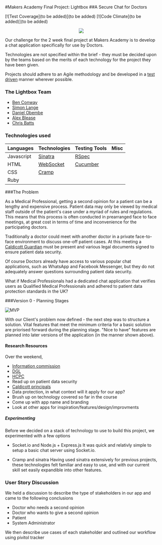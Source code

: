 #Makers Academy Final Project: Lightbox
##A Secure Chat for Doctors

[![Test Coverage](to be added)](to be added)
[![Code Climate](to be added)](to be added)

<p align="center"> <img src="http://www.gifss.com/profesiones/doctores/doctor-05.gif" /> </p>

Our challenge for the 2 week final project at Makers Academy is to develop a chat application specifically for use by Doctors.
   
Technologies are not specified within the brief - they must be decided upon by the teams based on the merits of each technology for the project they have been given.
   
Projects should adhere to an Agile methodology and be developed in a [test driven](http://agiledata.org/essays/tdd.html) manner wherever possible.
   
### The Lightbox Team

- [Ben Conway](https://github.com/Benc93)
- [Simon Lange](https://github.com/langesi)
- [Daniel Obembe](https://github.com/ayoobembe)
- [Alex Blease](https://github.com/ablease)
- [Chris Batts](https://github.com/chrisjbatts)

### Technologies used
   
| Languages | Technologies  | Testing Tools| Misc
| :---------------------------------------------- |:------------|:-----------|:----|
| Javascript|[Sinatra](http://www.sinatrarb.com/)                |[RSpec](http://rspec.info/)    |            |
| HTML      |[WebSocket](http://en.wikipedia.org/wiki/WebSocket) |[Cucumber](http://cukes.info/) |           |
| CSS       |[Cramp](https://github.com/lifo/cramp)              |             | 
| Ruby      |                                                    |             | 
    
   
###The Problem
    
As a Medical Professional, getting a second opinion for a patient can be a lengthy and expensive process. Patient data may only be viewed by medical staff outside of the patient's case under a myriad of rules and regulations. This means that this process is often conducted in prearranged face to face meetings, at great cost in terms of time and inconvenience for the participating doctors.
   
Traditionally a doctor could meet with another doctor in a private face-to-face environment to discuss one-off patient cases. At this meeting a [Caldicott Guardian](http://systems.hscic.gov.uk/data/ods/searchtools/caldicott/index_html) must be present and various legal documents signed to ensure patient data security.
   
Of course Doctors already have access to various popular chat applications, such as WhatsApp and Facebook Messenger, but they do not adequately answer questions surrounding patient data security. 
   
What if Medical Professionals had a dedicated chat application that verifies users as Qualified Medical Professionals and adhered to patient data protection standards in the UK? 
   
###Version 0 - Planning Stages
   
![MVP](https://fastmonkeys.files.wordpress.com/2014/06/howtobuildmvp.gif?w=500)
     
With our Client's problem now defined - the next step was to structure a solution. Vital features that meet the minimum criteria for a basic solution are priorised forward during the planning stage. "Nice to have" features are planned into later versions of the application (in the manner shown above). 
   
#### Research Resources
   
Over the weekend,
- [Information commission](https://ico.org.uk/)
- [DGL](http://www.helixhealth.co.uk/products/dgl.181.html)
- [HCPC](http://www.hpc-uk.org/)
- Read up on patient data security
- [Caldicott principals](http://www.tameside.gov.uk/sap/principles)
- Data protection, in what context will it apply for our app?
- Brush up on technology covered so far in the course
- Come up with app name and branding
- Look at other apps for inspiration/features/design/improvments

##### Experimenting

Before we decided on a stack of technology to use to build this project, we experimented with a few options
- Socket.io and Node.js + Express.js
It was quick and relativly simple to setup a basic chat server using Socket.io.

- Cramp and sinatra
Having used sinatra extensively for previous projects, these technologies felt familiar
and easy to use, and with our current skill set easily expandible into other features. 

### User Story Discussion

We held a discussion to describe the type of stakeholders in our app and came to the
following conclusions
- Doctor who needs a second opinion
- Doctor who wants to give a second opinion
- Patient
- System Administrator

We then describe use cases of each stakeholder and outlined our workflow using pivitol tracker


